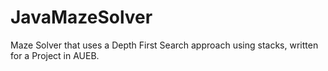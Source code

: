# JavaMazeSolver

Maze Solver that uses a Depth First Search approach using stacks, written for a Project in AUEB.
